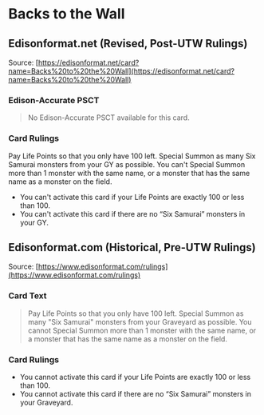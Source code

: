 # Backs to the Wall

## Edisonformat.net (Revised, Post-UTW Rulings)

Source: [https://edisonformat.net/card?name=Backs%20to%20the%20Wall](https://edisonformat.net/card?name=Backs%20to%20the%20Wall)

### Edison-Accurate PSCT

> No Edison-Accurate PSCT available for this card.

### Card Rulings

Pay Life Points so that you only have 100 left. Special Summon as many Six Samurai monsters from your GY as possible. You can't Special Summon more than 1 monster with the same name, or a monster that has the same name as a monster on the field.
*   You can't activate this card if your Life Points are exactly 100 or less than 100.
*   You can't activate this card if there are no “Six Samurai” monsters in your GY.


## Edisonformat.com (Historical, Pre-UTW Rulings)

Source: [https://www.edisonformat.com/rulings](https://www.edisonformat.com/rulings)

### Card Text

> Pay Life Points so that you only have 100 left. Special Summon as many "Six Samurai" monsters from your Graveyard as possible. You cannot Special Summon more than 1 monster with the same name, or a monster that has the same name as a monster on the field.

### Card Rulings

*   You cannot activate this card if your Life Points are exactly 100 or less than 100.
*   You cannot activate this card if there are no “Six Samurai” monsters in your Graveyard.



